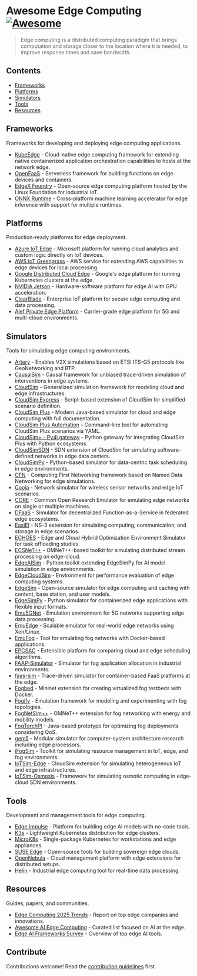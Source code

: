 # Awesome Edge Computing [![Awesome](https://awesome.re/badge.svg)](https://awesome.re)

> Edge computing is a distributed computing paradigm that brings computation and storage closer to the location where it is needed, to improve response times and save bandwidth.

## Contents

- [Frameworks](#frameworks)
- [Platforms](#platforms)
- [Simulators](#simulators)
- [Tools](#tools)
- [Resources](#resources)

## Frameworks

Frameworks for developing and deploying edge computing applications.

- [KubeEdge](https://github.com/kubeedge/kubeedge) - Cloud-native edge computing framework for extending native containerized application orchestration capabilities to hosts at the network edge.
- [OpenFaaS](https://github.com/openfaas/faas) - Serverless framework for building functions on edge devices and containers.
- [EdgeX Foundry](https://github.com/edgexfoundry/edgex-foundry) - Open-source edge computing platform hosted by the Linux Foundation for industrial IoT.
- [ONNX Runtime](https://github.com/microsoft/onnxruntime) - Cross-platform machine learning accelerator for edge inference with support for multiple runtimes.

## Platforms

Production-ready platforms for edge deployment.

- [Azure IoT Edge](https://azure.microsoft.com/en-us/products/iot-edge/) - Microsoft platform for running cloud analytics and custom logic directly on IoT devices.
- [AWS IoT Greengrass](https://aws.amazon.com/greengrass/) - AWS service for extending AWS capabilities to edge devices for local processing.
- [Google Distributed Cloud Edge](https://cloud.google.com/distributed-cloud/edge) - Google's edge platform for running Kubernetes clusters at the edge.
- [NVIDIA Jetson](https://developer.nvidia.com/embedded/jetson-developer-kits) - Hardware-software platform for edge AI with GPU acceleration.
- [ClearBlade](https://clearblade.com/) - Enterprise IoT platform for secure edge computing and data processing.
- [Alef Private Edge Platform](https://alefedge.com/) - Carrier-grade edge platform for 5G and multi-cloud environments.

## Simulators

Tools for simulating edge computing environments.

- [Artery](http://artery.v2x-research.eu/) - Enables V2X simulations based on ETSI ITS-G5 protocols like GeoNetworking and BTP.
- [CausalSim](https://github.com/CausalSim/Unbiased-Trace-Driven-Simulation) - Causal framework for unbiased trace-driven simulation of interventions in edge systems.
- [CloudSim](https://github.com/Cloudslab/cloudsim) - Generalized simulation framework for modeling cloud and edge infrastructures.
- [CloudSim Express](https://github.com/Cloudslab/cloudsim-express) - Script-based extension of CloudSim for simplified scenario definition.
- [CloudSim Plus](https://github.com/cloudsimplus/cloudsimplus) - Modern Java-based simulator for cloud and edge computing with full documentation.
- [CloudSim Plus Automation](https://github.com/manoelcampos/cloudsimplus-automation) - Command-line tool for automating CloudSim Plus scenarios via YAML.
- [CloudSim+ - Py4j gateway](https://github.com/pkoperek/cloudsimplus-gateway) - Python gateway for integrating CloudSim Plus with Python ecosystems.
- [CloudSimSDN](https://github.com/Cloudslab/cloudsimsdn) - SDN extension of CloudSim for simulating software-defined networks in edge data centers.
- [CloudSimPy](https://github.com/FengcunLi/CloudSimPy) - Python-based simulator for data-centric task scheduling in edge environments.
- [CFN](https://github.com/spirosmastorakis/CFN/) - Computing First Networking framework based on Named Data Networking for edge simulations.
- [Cooja](https://anrg.usc.edu/contiki/index.php/Cooja_Simulator) - Network simulator for wireless sensor networks and edge IoT scenarios.
- [CORE](https://github.com/coreemu/core) - Common Open Research Emulator for emulating edge networks on single or multiple machines.
- [DFaaS](https://github.com/UNIMIBInside/dfaas) - Simulator for decentralized Function-as-a-Service in federated edge ecosystems.
- [EasiEI](https://gitlab.com/Mirrola/ns-3-dev) - NS-3 extension for simulating computing, communication, and storage in edge scenarios.
- [ECHOES](https://github.com/TadavomnisT/ECHOES) - Edge and Cloud Hybrid Optimization Environment Simulator for task offloading studies.
- [ECSNeT++](https://github.com/sedgecloud/ECSNeTpp) - OMNeT++-based toolkit for simulating distributed stream processing on edge-cloud.
- [EdgeAISim](https://github.com/MuhammedGolec/EdgeAISim) - Python toolkit extending EdgeSimPy for AI model simulation in edge environments.
- [EdgeCloudSim](https://github.com/CagataySonmez/EdgeCloudSim) - Environment for performance evaluation of edge computing systems.
- [EdgeSim](https://github.com/XiaofeiTJU/SimEdgeIntel) - Open-source simulator for edge computing and caching with content, base station, and user models.
- [EdgeSimPy](https://github.com/EdgeSimPy/EdgeSimPy) - Python simulator for containerized edge applications with flexible input formats.
- [Emu5GNet](https://github.com/tsylla/5grail-emu5gnet) - Emulation environment for 5G networks supporting edge data processing.
- [EmuEdge](https://github.com/emuedge/emuedge) - Scalable emulator for real-world edge networks using Xen/Linux.
- [EmuFog](https://github.com/emufog/emufog) - Tool for emulating fog networks with Docker-based applications.
- [EPCSAC](https://github.com/TNanukem/EPCSAC) - Extensible platform for comparing cloud and edge scheduling algorithms.
- [FAAP-Simulator](https://github.com/MSuter6/faap-simulator) - Simulator for fog application allocation in industrial environments.
- [faas-sim](https://github.com/edgerun/faas-sim) - Trace-driven simulator for container-based FaaS platforms at the edge.
- [Fogbed](https://github.com/fogbed/fogbed) - Mininet extension for creating virtualized fog testbeds with Docker.
- [Fogify](https://ucy-linc-lab.github.io/fogify/) - Emulation framework for modeling and experimenting with fog topologies.
- [FogNetSim++](https://github.com/rtqayyum/fognetsimpp) - OMNeT++ extension for fog networking with energy and mobility models.
- [FogTorchPI](https://github.com/di-unipi-socc/FogTorchPI) - Java-based prototype for optimizing fog deployments considering QoS.
- [gem5](https://www.gem5.org/) - Modular simulator for computer-system architecture research including edge processors.
- [iFogSim](https://github.com/Cloudslab/iFogSim) - Toolkit for simulating resource management in IoT, edge, and fog environments.
- [IoTSim-Edge](https://github.com/DNJha/IoTSim-Edge) - CloudSim extension for simulating heterogeneous IoT and edge infrastructures.
- [IoTSim-Osmosis](https://github.com/kalwasel/IoTSim-Osmosis) - Framework for simulating osmotic computing in edge-cloud SDN environments.

## Tools

Development and management tools for edge computing.

- [Edge Impulse](https://www.edgeimpulse.com/) - Platform for building edge AI models with no-code tools.
- [K3s](https://k3s.io/) - Lightweight Kubernetes distribution for edge clusters.
- [MicroK8s](https://microk8s.io/) - Single-package Kubernetes for workstations and edge appliances.
- [SUSE Edge](https://www.suse.com/products/edge/) - Open-source tools for building sovereign edge clouds.
- [OpenNebula](https://opennebula.io/) - Cloud management platform with edge extensions for distributed setups.
- [Helin](https://www.helindata.com/) - Industrial edge computing tool for real-time data processing.

## Resources

Guides, papers, and communities.

- [Edge Computing 2025 Trends](https://stlpartners.com/articles/edge-computing/50-edge-computing-companies-2025/) - Report on top edge companies and innovations.
- [Awesome AI Edge Computing](https://github.com/awesomelistsio/awesome-ai-edge-computing) - Curated list focused on AI at the edge.
- [Edge AI Frameworks Survey](https://blog.huebits.in/top-10-edge-ai-frameworks-for-2025-best-tools-for-real-time-on-device-machine-learning/) - Overview of top edge AI tools.

## Contribute

Contributions welcome! Read the [contribution guidelines](contributing.md) first.